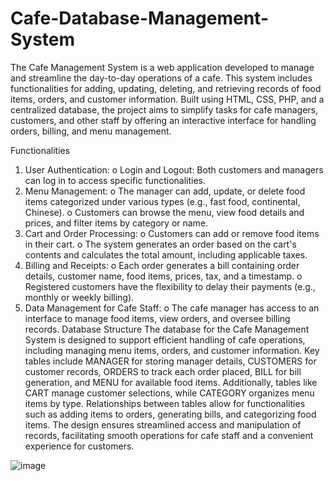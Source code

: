 # Cafe-Database-Management-System
The Cafe Management System is a web application developed to manage and streamline the day-to-day operations of a cafe. This system includes functionalities for adding, updating, deleting, and retrieving records of food items, orders, and customer information. 
Built using HTML, CSS, PHP, and a centralized database, the project aims to simplify tasks for cafe managers, customers, and other staff by offering an interactive interface for handling orders, billing, and menu management.

Functionalities
1.	User Authentication:
o	Login and Logout: Both customers and managers can log in to access specific functionalities.
2.	Menu Management:
o	The manager can add, update, or delete food items categorized under various types (e.g., fast food, continental, Chinese).
o	Customers can browse the menu, view food details and prices, and filter items by category or name.
3.	Cart and Order Processing:
o	Customers can add or remove food items in their cart.
o	The system generates an order based on the cart's contents and calculates the total amount, including applicable taxes.
4.	Billing and Receipts:
o	Each order generates a bill containing order details, customer name, food items, prices, tax, and a timestamp.
o	Registered customers have the flexibility to delay their payments (e.g., monthly or weekly billing).
5.	Data Management for Cafe Staff:
o	The cafe manager has access to an interface to manage food items, view orders, and oversee billing records.
Database Structure
The database for the Cafe Management System is designed to support efficient handling of cafe operations, including managing menu items, orders, and customer information. Key tables include MANAGER for storing manager details, CUSTOMERS for customer records, ORDERS to track each order placed, BILL for bill generation, and MENU for available food items. Additionally, tables like CART manage customer selections, while CATEGORY organizes menu items by type. Relationships between tables allow for functionalities such as adding items to orders, generating bills, and categorizing food items. The design ensures streamlined access and manipulation of records, facilitating smooth operations for cafe staff and a convenient experience for customers.


![image](https://github.com/user-attachments/assets/1d15a931-74f0-48bc-a569-ec1539aedc27)
